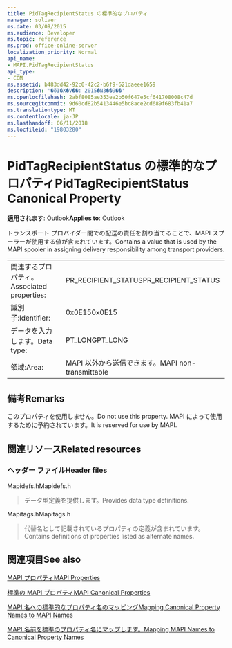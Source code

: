 ```yaml
---
title: PidTagRecipientStatus の標準的なプロパティ
manager: soliver
ms.date: 03/09/2015
ms.audience: Developer
ms.topic: reference
ms.prod: office-online-server
localization_priority: Normal
api_name:
- MAPI.PidTagRecipientStatus
api_type:
- COM
ms.assetid: b483dd42-92c0-42c2-b6f9-621daeee1659
description: '�ŏI�X�V��: 2015�N3��9��'
ms.openlocfilehash: 2abf8085ae353ea2b50f647e5cf641708008c47d
ms.sourcegitcommit: 9d60cd82b5413446e5bc8ace2cd689f683fb41a7
ms.translationtype: MT
ms.contentlocale: ja-JP
ms.lasthandoff: 06/11/2018
ms.locfileid: "19803280"
---
```

# <a name="pidtagrecipientstatus-canonical-property"></a><span data-ttu-id="21cfc-103">PidTagRecipientStatus の標準的なプロパティ</span><span class="sxs-lookup"><span data-stu-id="21cfc-103">PidTagRecipientStatus Canonical Property</span></span>

  
  
<span data-ttu-id="21cfc-104">**適用されます**: Outlook</span><span class="sxs-lookup"><span data-stu-id="21cfc-104">**Applies to**: Outlook</span></span> 
  
<span data-ttu-id="21cfc-105">トランスポート プロバイダー間での配送の責任を割り当てることで、MAPI スプーラーが使用する値が含まれています。</span><span class="sxs-lookup"><span data-stu-id="21cfc-105">Contains a value that is used by the MAPI spooler in assigning delivery responsibility among transport providers.</span></span>
  
|||
|:-----|:-----|
|<span data-ttu-id="21cfc-106">関連するプロパティ。</span><span class="sxs-lookup"><span data-stu-id="21cfc-106">Associated properties:</span></span>  <br/> |<span data-ttu-id="21cfc-107">PR_RECIPIENT_STATUS</span><span class="sxs-lookup"><span data-stu-id="21cfc-107">PR_RECIPIENT_STATUS</span></span>  <br/> |
|<span data-ttu-id="21cfc-108">識別子:</span><span class="sxs-lookup"><span data-stu-id="21cfc-108">Identifier:</span></span>  <br/> |<span data-ttu-id="21cfc-109">0x0E15</span><span class="sxs-lookup"><span data-stu-id="21cfc-109">0x0E15</span></span>  <br/> |
|<span data-ttu-id="21cfc-110">データを入力します。</span><span class="sxs-lookup"><span data-stu-id="21cfc-110">Data type:</span></span>  <br/> |<span data-ttu-id="21cfc-111">PT_LONG</span><span class="sxs-lookup"><span data-stu-id="21cfc-111">PT_LONG</span></span>  <br/> |
|<span data-ttu-id="21cfc-112">領域:</span><span class="sxs-lookup"><span data-stu-id="21cfc-112">Area:</span></span>  <br/> |<span data-ttu-id="21cfc-113">MAPI 以外から送信できます。</span><span class="sxs-lookup"><span data-stu-id="21cfc-113">MAPI non-transmittable</span></span>  <br/> |
   
## <a name="remarks"></a><span data-ttu-id="21cfc-114">備考</span><span class="sxs-lookup"><span data-stu-id="21cfc-114">Remarks</span></span>

<span data-ttu-id="21cfc-115">このプロパティを使用しません。</span><span class="sxs-lookup"><span data-stu-id="21cfc-115">Do not use this property.</span></span> <span data-ttu-id="21cfc-116">MAPI によって使用するために予約されています。</span><span class="sxs-lookup"><span data-stu-id="21cfc-116">It is reserved for use by MAPI.</span></span>
  
## <a name="related-resources"></a><span data-ttu-id="21cfc-117">関連リソース</span><span class="sxs-lookup"><span data-stu-id="21cfc-117">Related resources</span></span>

### <a name="header-files"></a><span data-ttu-id="21cfc-118">ヘッダー ファイル</span><span class="sxs-lookup"><span data-stu-id="21cfc-118">Header files</span></span>

<span data-ttu-id="21cfc-119">Mapidefs.h</span><span class="sxs-lookup"><span data-stu-id="21cfc-119">Mapidefs.h</span></span>
  
> <span data-ttu-id="21cfc-120">データ型定義を提供します。</span><span class="sxs-lookup"><span data-stu-id="21cfc-120">Provides data type definitions.</span></span>
    
<span data-ttu-id="21cfc-121">Mapitags.h</span><span class="sxs-lookup"><span data-stu-id="21cfc-121">Mapitags.h</span></span>
  
> <span data-ttu-id="21cfc-122">代替名として記載されているプロパティの定義が含まれています。</span><span class="sxs-lookup"><span data-stu-id="21cfc-122">Contains definitions of properties listed as alternate names.</span></span>
    
## <a name="see-also"></a><span data-ttu-id="21cfc-123">関連項目</span><span class="sxs-lookup"><span data-stu-id="21cfc-123">See also</span></span>



[<span data-ttu-id="21cfc-124">MAPI プロパティ</span><span class="sxs-lookup"><span data-stu-id="21cfc-124">MAPI Properties</span></span>](mapi-properties.md)
  
[<span data-ttu-id="21cfc-125">標準の MAPI プロパティ</span><span class="sxs-lookup"><span data-stu-id="21cfc-125">MAPI Canonical Properties</span></span>](mapi-canonical-properties.md)
  
[<span data-ttu-id="21cfc-126">MAPI 名への標準的なプロパティ名のマッピング</span><span class="sxs-lookup"><span data-stu-id="21cfc-126">Mapping Canonical Property Names to MAPI Names</span></span>](mapping-canonical-property-names-to-mapi-names.md)
  
[<span data-ttu-id="21cfc-127">MAPI 名前を標準のプロパティ名にマップします。</span><span class="sxs-lookup"><span data-stu-id="21cfc-127">Mapping MAPI Names to Canonical Property Names</span></span>](mapping-mapi-names-to-canonical-property-names.md)

